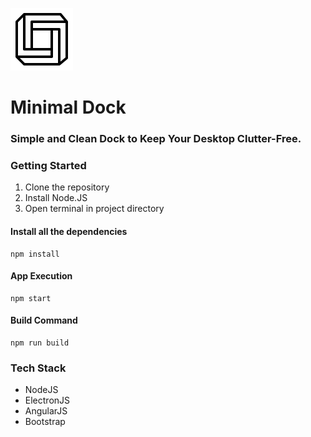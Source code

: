 ![Minimal Dock App Icon](assets/icons/GitHub/app-icon-black.png) 
# Minimal Dock

### Simple and Clean Dock to Keep Your Desktop Clutter-Free.

### Getting Started
1. Clone the repository
2. Install Node.JS
3. Open terminal in project directory

#### Install all the dependencies
```
npm install
```

#### App Execution
```
npm start
```

#### Build Command
```
npm run build
```

### Tech Stack
* NodeJS
* ElectronJS
* AngularJS
* Bootstrap
